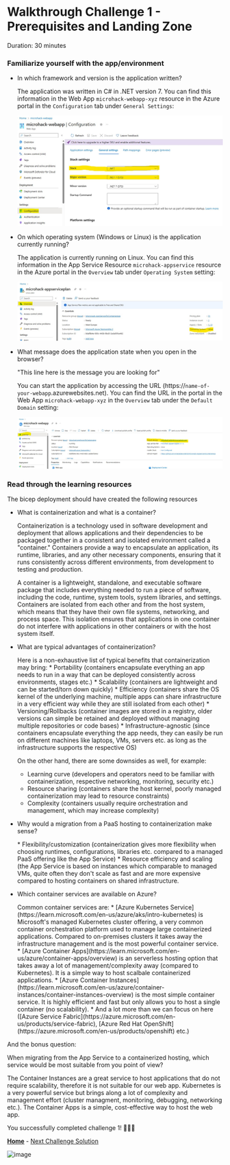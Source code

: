 # Walkthrough Challenge 1 - Prerequisites and Landing Zone

Duration: 30 minutes

### **Familiarize yourself with the app/environment**

* In which framework and version is the application written?

    The application was written in C# in .NET version 7. You can find this information in the Web App `microhack-webapp-xyz` resource in the Azure portal in the `Configuration` tab under `General Settings`:
    
    ![image](./img/challenge-1-runtimestack.jpg)

* On which operating system (Windows or Linux) is the application currently running?

    The application is currently running on Linux. You can find this information in the App Service Resource `microhack-appservice` resource in the Azure portal in the `Overview` tab under `Operating System` setting:
    
    ![image](./img/challenge-1-operatingsystem.jpg)

* What message does the application state when you open in the browser?

    "This line here is the message you are looking for"
    
    You can start the application by accessing the URL (https://`name-of-your-webapp`.azurewebsites.net). You can find the URL in the portal in the Web App `microhack-webapp-xyz` in the `Overview` tab under the `Default Domain` setting:
    
    ![image](./img/challenge-1-url.jpg)

### **Read through the learning resources**
The bicep deployment should have created the following resources

* What is containerization and what is a container?
	<p>
    Containerization is a technology used in software development and deployment that allows applications and their dependencies to be packaged together in a consistent and isolated environment called a "container." Containers provide a way to encapsulate an application, its runtime, libraries, and any other necessary components, ensuring that it runs consistently across different environments, from development to testing and production.

	A container is a lightweight, standalone, and executable software package that includes everything needed to run a piece of software, including the code, runtime, system tools, system libraries, and settings. Containers are isolated from each other and from the host system, which means that they have their own file systems, networking, and process space. This isolation ensures that applications in one container do not interfere with applications in other containers or with the host system itself.
    </p>
* What are typical advantages of containerization?
	<p>
    Here is a non-exhaustive list of typical benefits that containerization may bring:
	* Portability (containers encapsulate everything an app needs to run in a way that can be deployed consistently across environments, stages etc.)
	* Scalability (containers are lightweight and can be started/torn down quickly)
	* Efficiency (containers share the OS kernel of the underlying machine, multiple apps can share infrastructure in a very efficient way while they are still isolated from each other)
	* Versioning/Rollbacks (container images are stored in a registry, older versions can simple be retained and deployed without managing multiple repositories or code bases)
	* Infrastructure-agnostic (since containers encapsulate everything the app needs, they can easily be run on different machines like laptops, VMs, servers etc. as long as the infrastructure supports the respective OS)
	
	On the other hand, there are some downsides as well, for example:
    * Learning curve (developers and operators need to be familiar with containerization, respective networking, monitoring, security etc.)
    * Resource sharing (containers share the host kernel, poorly managed containerization may lead to resource constraints)
    * Complexity (containers usually require orchestration and management, which may increase complexity)
    
    </p>
* Why would a migration from a PaaS hosting to containerization make sense?
	<p>
    * Flexibility/customization (containerization gives more flexibility when choosing runtimes, configurations, libraries etc. compared to a managed PaaS offering like the App Service)
    * Resource efficiency and scaling (the App Service is based on instances which comparable to managed VMs, quite often they don't scale as fast and are more expensive compared to hosting containers on shared infrastructure.
    </p>
* Which container services are available on Azure?
	<p>
    Common container services are:
    * [Azure Kubernetes Service](https://learn.microsoft.com/en-us/azure/aks/intro-kubernetes) is Microsoft's managed Kubernetes cluster offering, a very common container orchestration platform used to manage large containerized applications. Compared to on-premises clusters it takes away the infrastructure management and is the most powerful container service.
    * [Azure Container Apps](https://learn.microsoft.com/en-us/azure/container-apps/overview) is an serverless hosting option that takes away a lot of management/complexity away (compared to Kubernetes). It is a simple way to host scalbale containerized applications.
    * [Azure Container Instances](https://learn.microsoft.com/en-us/azure/container-instances/container-instances-overview) is the most simple container service. It is highly efficient and fast but only allows you to host a single container (no scalability).
    * And a lot more than we can focus on here ([Azure Service Fabric](https://azure.microsoft.com/en-us/products/service-fabric), [Azure Red Hat OpenShift](https://azure.microsoft.com/en-us/products/openshift) etc.)
    </p>

And the bonus question:

When migrating from the App Service to a containerized hosting, which service would be most suitable from you point of view?
	<p>
    The Container Instances are a great service to host applications that do not require scalability, therefore it is not suitable for our web app. Kubernetes is a very powerful service but brings along a lot of complexity and management effort (cluster managment, monitoring, debugging, networking etc.). The Container Apps is a simple, cost-effective way to host the web app.
    </p>

You successfully completed challenge 1! 🚀🚀🚀

 **[Home](../../Readme.md)** - [Next Challenge Solution](../challenge-2/solution.md)

![image](./img/Challenge-1.jpg)